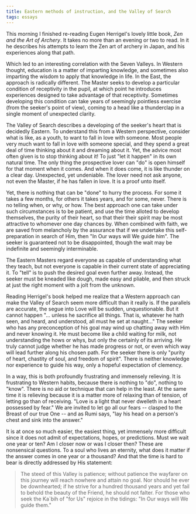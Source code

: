 ```yaml
---
title: Eastern methods of instruction, and the Valley of Search
tags: essays
---
```


This morning I finished re-reading Eugen Herrigel's lovely little book,
*Zen and the Art of Archery*.  It takes no more than an evening or two to
read.  In it he describes his attempts to learn the Zen art of archery
in Japan, and his experiences along that path.

Which led to an interesting correlation with the Seven Valleys.  In
Western thought, education is a matter of imparting knowledge, and
sometimes also imparting the wisdom to apply that knowledge in life.  In
the East, the approach is radically different.  The Master seeks to
develop a particular condition of receptivity in the pupil, at which
point he introduces experiences designed to take advantage of that
receptivity.  Sometimes developing this condition can take years of
seemingly pointless exercise (from the seeker's point of view), coming
to a head like a thunderclap in a single moment of unexpected clarity.

The Valley of Search describes a developing of the seeker's heart that
is decidedly Eastern.  To understand this from a Western perspective,
consider what is like, as a youth, to want to fall in love with someone.
Most people very much want to fall in love with someone special, and
they spend a great deal of time thinking about it and dreaming about it.
Yet, the advice most often given is to stop thinking about it!  To just
"let it happen" in its own natural time.  The only thing the prospective
lover can "do" is open himself for that moment when it comes.  And when
it does come, it is like thunder on a clear day.  Unexpected, yet
undeniable.  The lover need not ask anyone, not even the Master, if he
has fallen in love.  It is a proof unto itself.

Yet, there is nothing that can be "done" to hurry the process.  For some
it takes a few months, for others it takes years, and for some, never.
There is no telling when, or why, or how.  The best approach one can
take under such circumstances is to be patient, and use the time alloted
to develop themselves, the purity of their heart, so that their their
spirit may be most attractive to whomever one day chances by.  When
combined with faith, we are saved from melancholy by the assurance that
if we undertake this self-preparation in search of Him, then "In Our
ways will We guide him".  The seeker is guaranteed not to be
disappointed, though the wait may be indefinite and seemingly
interminable.

The Eastern Masters regard everyone as capable of understanding what
they teach, but not everyone is capable in their current state of
appreciating it.  To "tell" is to push the desired goal even further
away.  Instead, the seeker must be kneaded like dough, made easy and
pliable, and then struck at just the right moment with a jolt from the
unknown.

Reading Herrigel's book helped me realize that a Western approach can
make the Valley of Search seem more difficult than it really is.  If the
parallels are accurate, the segue into Love will be sudden,
unquestionable.  But it cannot happen "... unless he sacrifice all
things.  That is, whatever he hath seen, and heard, and understood, all
must he set at naught..."  The seeker who has any preconception of his
goal may wind up chatting away with Him and never knowing it.  He must
become like a child waiting for milk, not understanding the hows or
whys, but only the certainly of its arriving.  He truly cannot judge
whether he has made progress or not, or even which way will lead further
along his chosen path.  For the seeker there is only "purity of heart,
chastity of soul, and freedom of spirit".  There is neither knowledge
nor experience to guide his way, only a hopeful expectation of clemency.

In a way, this is both profoundly frustrating and immensely relieving.
It is frustrating to Western habits, because there is nothing to "do",
nothing to "know".  There is no aid or technique that can help in the
least.  At the same time it is relieving because it is a matter more of
relaxing than of tension, of letting go than of receiving.  "Love is a
light that never dwelleth in a heart possessed by fear."  We are invited
to let go all our fears -- clasped to the Breast of our true One -- and
as Rumi says, "lay his head on a person's chest and sink into the
answer."

It is at once so much easier, the easiest thing, yet immensely more
difficult since it does not admit of expectations, hopes, or
predictions.  Must we wait one year or ten?  Am I closer now or was I
closer then?  These are nonsensical questions.  To a soul who lives an
eternity, what does it matter if the answer comes in one year or a
thousand?  And that the time is hard to bear is directly addressed by
His statement:

> The steed of this Valley is patience; without patience the wayfarer on
> this journey will reach nowhere and attain no goal.  Nor should he
> ever be downhearted; if he strive for a hundred thousand years and yet
> fail to behold the beauty of the Friend, he should not falter. For
> those who seek the Ka`bih of "for Us" rejoice in the tidings: "In Our
> ways will We guide them."


